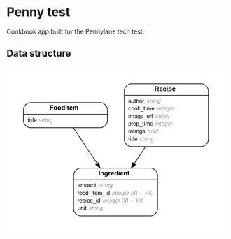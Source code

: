 # Penny test

Cookbook app built for the Pennylane tech test.

## Data structure

![Graph ERD](/docs/erd.png)